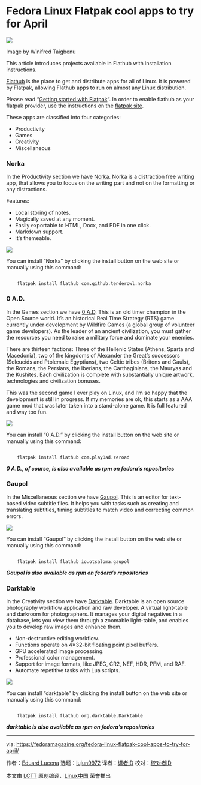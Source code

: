 [#]: subject: "Fedora Linux Flatpak cool apps to try for April"
[#]: via: "https://fedoramagazine.org/fedora-linux-flatpak-cool-apps-to-try-for-april/"
[#]: author: "Eduard Lucena https://fedoramagazine.org/author/x3mboy/"
[#]: collector: "lujun9972/lctt-scripts-1705972010"
[#]: translator: " "
[#]: reviewer: " "
[#]: publisher: " "
[#]: url: " "

Fedora Linux Flatpak cool apps to try for April
======

![][1]

Image by Winifred Taigbenu

This article introduces projects available in Flathub with installation instructions.

[Flathub][2] is the place to get and distribute apps for all of Linux. It is powered by Flatpak, allowing Flathub apps to run on almost any Linux distribution.

Please read “[Getting started with Flatpak][3]“. In order to enable flathub as your flatpak provider, use the instructions on the [flatpak site][4].

These apps are classified into four categories:

  * Productivity
  * Games
  * Creativity
  * Miscellaneous



### Norka

In the Productivity section we have [Norka][5]. Norka is a distraction free writing app, that allows you to focus on the writing part and not on the formatting or any distractions.

Features:

  * Local storing of notes.
  * Magically saved at any moment.
  * Easily exportable to HTML, Docx, and PDF in one click.
  * Markdown support.
  * It’s themeable.



![][6]

You can install “Norka” by clicking the install button on the web site or manually using this command:

```

    flatpak install flathub com.github.tenderowl.norka

```

### **0 A.D.**

In the Games section we have [0 A.D][7]. This is an old timer champion in the Open Source world. It’s an historical Real Time Strategy (RTS) game currently under development by Wildfire Games (a global group of volunteer game developers). As the leader of an ancient civilization, you must gather the resources you need to raise a military force and dominate your enemies.

There are thirteen factions: Three of the Hellenic States (Athens, Sparta and Macedonia), two of the kingdoms of Alexander the Great’s successors (Seleucids and Ptolemaic Egyptians), two Celtic tribes (Britons and Gauls), the Romans, the Persians, the Iberians, the Carthaginians, the Mauryas and the Kushites. Each civilization is complete with substantially unique artwork, technologies and civilization bonuses.

This was the second game I ever play on Linux, and I’m so happy that the development is still in progress. If my memories are ok, this starts as a AAA game mod that was later taken into a stand-alone game. It is full featured and way too fun.

![][8]

You can install “0 A.D.” by clicking the install button on the web site or manually using this command:

```

    flatpak install flathub com.play0ad.zeroad

```

_**0 A.D., of course, is also available as rpm on fedora’s repositories**_

### Gaupol

In the Miscellaneous section we have [Gaupol][9]. This is an editor for text-based video subtitle files. It helps you with tasks such as creating and translating subtitles, timing subtitles to match video and correcting common errors.

![][10]

You can install “Gaupol” by clicking the install button on the web site or manually using this command:

```

    flatpak install flathub io.otsaloma.gaupol

```

_**Gaupol is also available as rpm on fedora’s repositories**_

### Darktable

In the Creativity section we have [Darktable][11]. Darktable is an open source photography workflow application and raw developer. A virtual light-table and darkroom for photographers. It manages your digital negatives in a database, lets you view them through a zoomable light-table, and enables you to develop raw images and enhance them.

  * Non-destructive editing workflow.
  * Functions operate on 4×32-bit floating point pixel buffers.
  * GPU accelerated image processing.
  * Professional color management.
  * Support for image formats, like JPEG, CR2, NEF, HDR, PFM, and RAF.
  * Automate repetitive tasks with Lua scripts.



![][12]

You can install “darktable” by clicking the install button on the web site or manually using this command:

```

    flatpak install flathub org.darktable.Darktable

```

_**darktable is also available as rpm on fedora’s repositories**_

--------------------------------------------------------------------------------

via: https://fedoramagazine.org/fedora-linux-flatpak-cool-apps-to-try-for-april/

作者：[Eduard Lucena][a]
选题：[lujun9972][b]
译者：[译者ID](https://github.com/译者ID)
校对：[校对者ID](https://github.com/校对者ID)

本文由 [LCTT](https://github.com/LCTT/TranslateProject) 原创编译，[Linux中国](https://linux.cn/) 荣誉推出

[a]: https://fedoramagazine.org/author/x3mboy/
[b]: https://github.com/lujun9972
[1]: https://fedoramagazine.org/wp-content/uploads/2024/03/Fedora_Linux_Flatpak_Apps_April_24-816x345.jpg
[2]: https://flathub.org/
[3]: https://fedoramagazine.org/getting-started-flatpak/
[4]: https://flatpak.org/setup/Fedora
[5]: https://flathub.org/apps/com.github.tenderowl.norka
[6]: https://fedoramagazine.org/wp-content/uploads/2024/03/image-2.png
[7]: https://flathub.org/apps/com.play0ad.zeroad
[8]: https://fedoramagazine.org/wp-content/uploads/2024/03/image-4-1024x576.png
[9]: https://flathub.org/apps/io.otsaloma.gaupol
[10]: https://fedoramagazine.org/wp-content/uploads/2024/03/image-1024x568.png
[11]: https://flathub.org/apps/org.darktable.Darktable
[12]: https://fedoramagazine.org/wp-content/uploads/2024/03/image-1-1024x576.png

